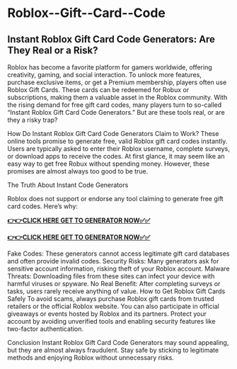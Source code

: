 # Roblox--Gift--Card--Code

## Instant Roblox Gift Card Code Generators: Are They Real or a Risk?

Roblox has become a favorite platform for gamers worldwide, offering creativity, gaming, and social interaction. To unlock more features, purchase exclusive items, or get a Premium membership, players often use Roblox Gift Cards. These cards can be redeemed for Robux or subscriptions, making them a valuable asset in the Roblox community. With the rising demand for free gift card codes, many players turn to so-called “Instant Roblox Gift Card Code Generators.” But are these tools real, or are they a risky trap?

How Do Instant Roblox Gift Card Code Generators Claim to Work?
These online tools promise to generate free, valid Roblox gift card codes instantly. Users are typically asked to enter their Roblox username, complete surveys, or download apps to receive the codes. At first glance, it may seem like an easy way to get free Robux without spending money. However, these promises are almost always too good to be true.

The Truth About Instant Code Generators

Roblox does not support or endorse any tool claiming to generate free gift card codes. Here’s why:

[**👉👉CLICK HERE GET TO GENERATOR NOW✅✅**](https://free-gift-card.raj-solution.com/958f890)

[**👉👉CLICK HERE GET TO GENERATOR NOW✅✅**](https://free-gift-card.raj-solution.com/958f890)

Fake Codes: These generators cannot access legitimate gift card databases and often provide invalid codes.
Security Risks: Many generators ask for sensitive account information, risking theft of your Roblox account.
Malware Threats: Downloading files from these sites can infect your device with harmful viruses or spyware.
No Real Benefit: After completing surveys or tasks, users rarely receive anything of value.
How to Get Roblox Gift Cards Safely
To avoid scams, always purchase Roblox gift cards from trusted retailers or the official Roblox website. You can also participate in official giveaways or events hosted by Roblox and its partners. Protect your account by avoiding unverified tools and enabling security features like two-factor authentication.

Conclusion
Instant Roblox Gift Card Code Generators may sound appealing, but they are almost always fraudulent. Stay safe by sticking to legitimate methods and enjoying Roblox without unnecessary risks.
